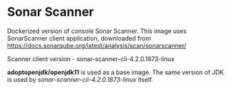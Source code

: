 # Sonar Scanner

Dockerized version of console Sonar Scanner.
This image uses SonarScanner client application, downloaded from https://docs.sonarqube.org/latest/analysis/scan/sonarscanner/

Scanner client version - sonar-scanner-cli-4.2.0.1873-linux

**adoptopenjdk/openjdk11** is used as a base image. The same version of JDK is used by *sonar-scanner-cli-4.2.0.1873-linux* itself.

